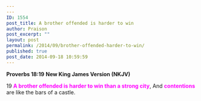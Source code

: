 ```yaml
---
---
ID: 1554
post_title: A brother offended is harder to win
author: Praison
post_excerpt: ""
layout: post
permalink: /2014/09/brother-offended-harder-to-win/
published: true
post_date: 2014-09-18 10:59:59
---
```

<strong>Proverbs 18:19</strong>
<strong> New King James Version (NKJV)</strong>

19 <span style="color: #ff00ff;"><strong>A brother offended is harder to win than a strong city</strong></span>,
And <span style="color: #ff00ff;"><strong>contentions</strong> </span>are like the bars of a castle.